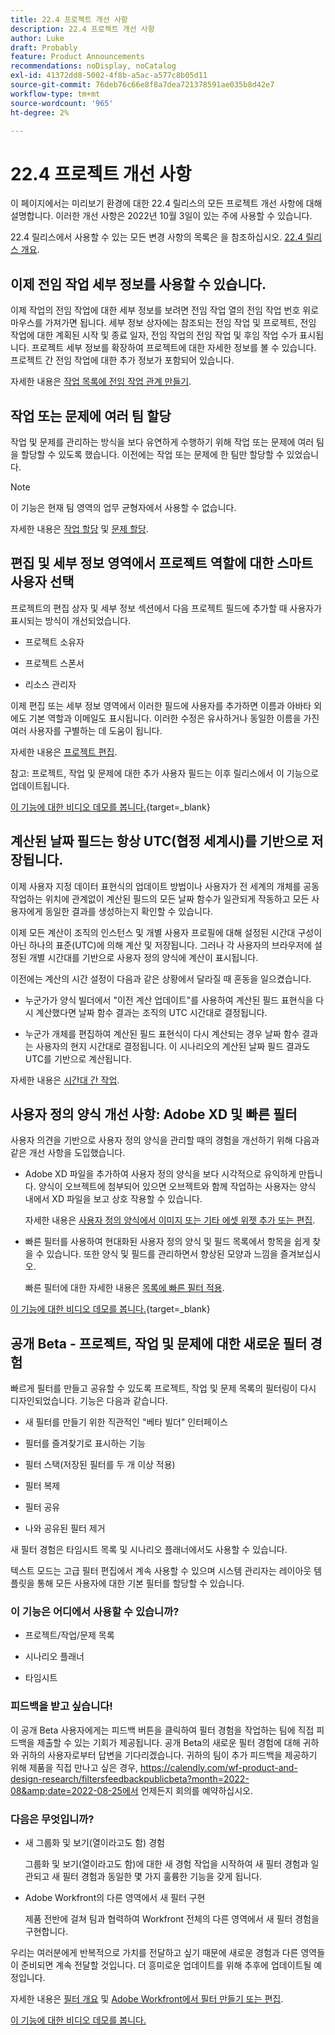 ```yaml
---
title: 22.4 프로젝트 개선 사항
description: 22.4 프로젝트 개선 사항
author: Luke
draft: Probably
feature: Product Announcements
recommendations: noDisplay, noCatalog
exl-id: 41372dd8-5002-4f8b-a5ac-a577c8b05d11
source-git-commit: 76deb76c66e8f8a7dea721378591ae035b8d42e7
workflow-type: tm+mt
source-wordcount: '965'
ht-degree: 2%

---
```


# 22.4 프로젝트 개선 사항

이 페이지에서는 미리보기 환경에 대한 22.4 릴리스의 모든 프로젝트 개선 사항에 대해 설명합니다. 이러한 개선 사항은 2022년 10월 3일이 있는 주에 사용할 수 있습니다.

22.4 릴리스에서 사용할 수 있는 모든 변경 사항의 목록은 을 참조하십시오. [22.4 릴리스 개요](/help/quicksilver/product-announcements/product-releases/22.4-release-activity/22-4-release-overview.md).

## 이제 전임 작업 세부 정보를 사용할 수 있습니다.

이제 작업의 전임 작업에 대한 세부 정보를 보려면 전임 작업 열의 전임 작업 번호 위로 마우스를 가져가면 됩니다. 세부 정보 상자에는 참조되는 전임 작업 및 프로젝트, 전임 작업에 대한 계획된 시작 및 종료 일자, 전임 작업의 전임 작업 및 후임 작업 수가 표시됩니다. 프로젝트 세부 정보를 확장하여 프로젝트에 대한 자세한 정보를 볼 수 있습니다. 프로젝트 간 전임 작업에 대한 추가 정보가 포함되어 있습니다.

자세한 내용은 [작업 목록에 전임 작업 관계 만들기](/help/quicksilver/manage-work/tasks/use-prdcssrs/create-predecessors-on-task-list.md).

## 작업 또는 문제에 여러 팀 할당

작업 및 문제를 관리하는 방식을 보다 유연하게 수행하기 위해 작업 또는 문제에 여러 팀을 할당할 수 있도록 했습니다. 이전에는 작업 또는 문제에 한 팀만 할당할 수 있었습니다.

>[!NOTE]
>
>이 기능은 현재 팀 영역의 업무 균형자에서 사용할 수 없습니다.

자세한 내용은 [작업 할당](/help/quicksilver/manage-work/tasks/assign-tasks/assign-tasks.md) 및 [문제 할당](/help/quicksilver/manage-work/issues/manage-issues/assign-issues.md).

## 편집 및 세부 정보 영역에서 프로젝트 역할에 대한 스마트 사용자 선택

프로젝트의 편집 상자 및 세부 정보 섹션에서 다음 프로젝트 필드에 추가할 때 사용자가 표시되는 방식이 개선되었습니다.

* 프로젝트 소유자

* 프로젝트 스폰서

* 리소스 관리자

이제 편집 또는 세부 정보 영역에서 이러한 필드에 사용자를 추가하면 이름과 아바타 외에도 기본 역할과 이메일도 표시됩니다. 이러한 수정은 유사하거나 동일한 이름을 가진 여러 사용자를 구별하는 데 도움이 됩니다.

자세한 내용은 [프로젝트 편집](/help/quicksilver/manage-work/projects/manage-projects/edit-projects.md).

참고: 프로젝트, 작업 및 문제에 대한 추가 사용자 필드는 이후 릴리스에서 이 기능으로 업데이트됩니다.

[이 기능에 대한 비디오 데모를 봅니다.](https://video.tv.adobe.com/v/3412390/){target=_blank}

## 계산된 날짜 필드는 항상 UTC(협정 세계시)를 기반으로 저장됩니다.

이제 사용자 지정 데이터 표현식의 업데이트 방법이나 사용자가 전 세계의 개체를 공동 작업하는 위치에 관계없이 계산된 필드의 모든 날짜 함수가 일관되게 작동하고 모든 사용자에게 동일한 결과를 생성하는지 확인할 수 있습니다.

이제 모든 계산이 조직의 인스턴스 및 개별 사용자 프로필에 대해 설정된 시간대 구성이 아닌 하나의 표준(UTC)에 의해 계산 및 저장됩니다. 그러나 각 사용자의 브라우저에 설정된 개별 시간대를 기반으로 사용자 정의 양식에 계산이 표시됩니다.

이전에는 계산의 시간 설정이 다음과 같은 상황에서 달라질 때 혼동을 일으켰습니다.

* 누군가가 양식 빌더에서 &quot;이전 계산 업데이트&quot;를 사용하여 계산된 필드 표현식을 다시 계산했다면 날짜 함수 결과는 조직의 UTC 시간대로 결정됩니다.

* 누군가 개체를 편집하여 계산된 필드 표현식이 다시 계산되는 경우 날짜 함수 결과는 사용자의 현지 시간대로 결정됩니다. 이 시나리오의 계산된 날짜 필드 결과도 UTC를 기반으로 계산됩니다.

자세한 내용은 [시간대 간 작업](/help/quicksilver/workfront-basics/tips-tricks-and-troubleshooting/working-across-timezones.md).

## 사용자 정의 양식 개선 사항: Adobe XD 및 빠른 필터

사용자 의견을 기반으로 사용자 정의 양식을 관리할 때의 경험을 개선하기 위해 다음과 같은 개선 사항을 도입했습니다.

* Adobe XD 파일을 추가하여 사용자 정의 양식을 보다 시각적으로 유익하게 만듭니다. 양식이 오브젝트에 첨부되어 있으면 오브젝트와 함께 작업하는 사용자는 양식 내에서 XD 파일을 보고 상호 작용할 수 있습니다.

  자세한 내용은 [사용자 정의 양식에서 이미지 또는 기타 에셋 위젯 추가 또는 편집](/help/quicksilver/administration-and-setup/customize-workfront/create-manage-custom-forms/add-widget-or-edit-its-properties-in-a-custom-form.md).

* 빠른 필터를 사용하여 현대화된 사용자 정의 양식 및 필드 목록에서 항목을 쉽게 찾을 수 있습니다. 또한 양식 및 필드를 관리하면서 향상된 모양과 느낌을 즐겨보십시오.

  빠른 필터에 대한 자세한 내용은 [목록에 빠른 필터 적용](/help/quicksilver/workfront-basics/navigate-workfront/use-lists/apply-quick-filter-list.md).

[이 기능에 대한 비디오 데모를 봅니다.](https://video.tv.adobe.com/v/3412469/){target=_blank}

## 공개 Beta - 프로젝트, 작업 및 문제에 대한 새로운 필터 경험

빠르게 필터를 만들고 공유할 수 있도록 프로젝트, 작업 및 문제 목록의 필터링이 다시 디자인되었습니다. 기능은 다음과 같습니다.

* 새 필터를 만들기 위한 직관적인 &quot;베타 빌더&quot; 인터페이스

* 필터를 즐겨찾기로 표시하는 기능

* 필터 스택(저장된 필터를 두 개 이상 적용)

* 필터 복제

* 필터 공유

* 나와 공유된 필터 제거


새 필터 경험은 타임시트 목록 및 시나리오 플래너에서도 사용할 수 있습니다.

텍스트 모드는 고급 필터 편집에서 계속 사용할 수 있으며 시스템 관리자는 레이아웃 템플릿을 통해 모든 사용자에 대한 기본 필터를 할당할 수 있습니다.

### 이 기능은 어디에서 사용할 수 있습니까?

* 프로젝트/작업/문제 목록

* 시나리오 플래너

* 타임시트


### 피드백을 받고 싶습니다!

이 공개 Beta 사용자에게는 피드백 버튼을 클릭하여 필터 경험을 작업하는 팀에 직접 피드백을 제출할 수 있는 기회가 제공됩니다. 공개 Beta의 새로운 필터 경험에 대해 귀하와 귀하의 사용자로부터 답변을 기다리겠습니다. 귀하의 팀이 추가 피드백을 제공하기 위해 제품을 직접 만나고 싶은 경우, https://calendly.com/wf-product-and-design-research/filtersfeedbackpublicbeta?month=2022-08&amp;date=2022-08-25에서 언제든지 회의를 예약하십시오.

### 다음은 무엇입니까?

* 새 그룹화 및 보기(열이라고도 함) 경험

  그룹화 및 보기(열이라고도 함)에 대한 새 경험 작업을 시작하여 새 필터 경험과 일관되고 새 필터 경험과 동일한 몇 가지 훌륭한 기능을 갖게 됩니다.

* Adobe Workfront의 다른 영역에서 새 필터 구현

  제품 전반에 걸쳐 팀과 협력하여 Workfront 전체의 다른 영역에서 새 필터 경험을 구현합니다.


우리는 여러분에게 반복적으로 가치를 전달하고 싶기 때문에 새로운 경험과 다른 영역들이 준비되면 계속 전달할 것입니다. 더 흥미로운 업데이트를 위해 추후에 업데이트될 예정입니다.

자세한 내용은 [필터 개요](/help/quicksilver/reports-and-dashboards/reports/reporting-elements/filters-overview.md) 및 [Adobe Workfront에서 필터 만들기 또는 편집](/help/quicksilver/reports-and-dashboards/reports/reporting-elements/create-filters.md).

[이 기능에 대한 비디오 데모를 봅니다.](https://video.tv.adobe.com/v/3412391/)
